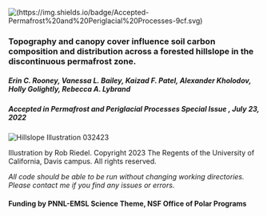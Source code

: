 ![(https://img.shields.io/badge/Accepted-Permafrost%20and%20Periglacial%20Processes-9cf.svg)](https://img.shields.io/badge/In%20Review-Permafrost%20and%20Periglacial%20Processes-9cf.svg)

### Topography and canopy cover influence soil carbon composition and distribution across a forested hillslope in the discontinuous permafrost zone. 

##### Erin C. Rooney, Vanessa L. Bailey, Kaizad F. Patel, Alexander Kholodov, Holly Golightly, Rebecca A. Lybrand

##### *Accepted in Permafrost and Periglacial Processes Special Issue , July 23, 2022*

![Hillslope Illustration 032423](https://github.com/Erin-Rooney/Y1_fairbanks/assets/61806923/44f66f7b-fd5d-4a3a-954d-e238e4641326)

Illustration by Rob Riedel. Copyright 2023 The Regents of the University of California, Davis campus. All rights reserved.

*All code should be able to be run without changing working directories. Please contact me if you find any issues or errors.*

#### Funding by PNNL-EMSL Science Theme, NSF Office of Polar Programs 
